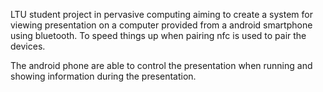 LTU student project in pervasive computing aiming to create a system for viewing presentation on a computer provided from a android smartphone using bluetooth. To speed things up when pairing nfc is used to pair the devices.

The android phone are able to control the presentation when running and showing information during the presentation.